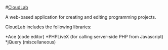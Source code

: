 #<u>CloudLab</u>

A web-based application for creating and editing programming projects.

CloudLab includes the following libraries:

*Ace (code editor)
*PHPLiveX (for calling server-side PHP from Javascript)
*jQuery (miscellaneous)

